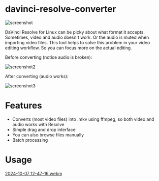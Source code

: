 # davinci-resolve-converter

![screenshot](https://github.com/user-attachments/assets/99479296-635b-4d65-a397-c8f5170f7833)

DaVinci Resolve for Linux can be picky about what format it accepts. 
Sometimes, video and audio doesn't work. Or the audio is muted when importing video files. 
This tool helps to solve this problem in your video editing workflow. 
So you can focus more on the actual editing.

Before converting (notice audio is broken):

![screenshot2](https://github.com/user-attachments/assets/bb456c03-da34-49a5-881b-7e731008aacb)

After converting (audio works):

![screenshot3](https://github.com/user-attachments/assets/2cb37251-a479-418d-bb50-aa3f87fb4565)


# Features
- Converts (most video files) into .mkv using ffmpeg, so both video and audio works with Resolve
- Simple drag and drop interface
- You can also browse files manually
- Batch processing

# Usage
[2024-10-07 12-47-16.webm](https://github.com/user-attachments/assets/821dce8f-8108-40ef-9691-874ce61600cb)

